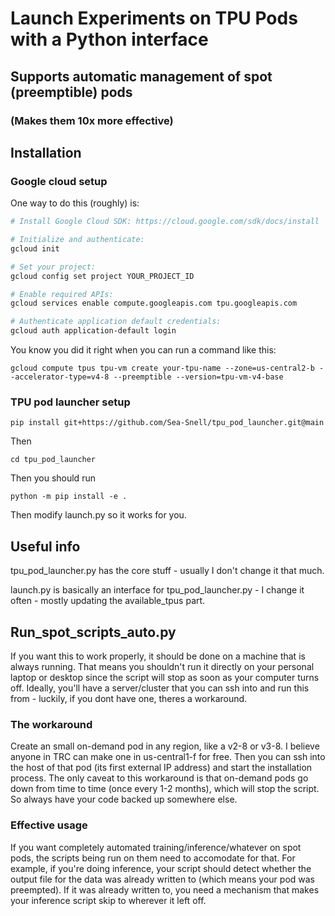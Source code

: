 # Launch Experiments on TPU Pods with a Python interface

## Supports automatic management of spot (preemptible) pods
### (Makes them 10x more effective)

## Installation

### Google cloud setup
One way to do this (roughly) is:
```bash
# Install Google Cloud SDK: https://cloud.google.com/sdk/docs/install

# Initialize and authenticate:
gcloud init

# Set your project:
gcloud config set project YOUR_PROJECT_ID

# Enable required APIs:
gcloud services enable compute.googleapis.com tpu.googleapis.com

# Authenticate application default credentials:
gcloud auth application-default login
```
You know you did it right when you can run a command like this:
```
gcloud compute tpus tpu-vm create your-tpu-name --zone=us-central2-b --accelerator-type=v4-8 --preemptible --version=tpu-vm-v4-base
```


### TPU pod launcher setup
```
pip install git+https://github.com/Sea-Snell/tpu_pod_launcher.git@main
```
Then
```
cd tpu_pod_launcher
```
Then you should run 
```
python -m pip install -e .
```
Then modify launch.py so it works for you.


## Useful info

tpu_pod_launcher.py has the core stuff - usually I don't change it that much.

launch.py is basically an interface for tpu_pod_launcher.py - I change it often - mostly updating the available_tpus part.

## Run_spot_scripts_auto.py

If you want this to work properly, it should be done on a machine that is always running. That means you shouldn't run it directly on your personal laptop or desktop since the script will stop as soon as your computer turns off. Ideally, you'll have a server/cluster that you can ssh into and run this from - luckily, if you dont have one, theres a workaround.

### The workaround

Create an small on-demand pod in any region, like a v2-8 or v3-8. I believe anyone in TRC can make one in us-central1-f for free. Then you can ssh into the host of that pod (its first external IP address) and start the installation process. The only caveat to this workaround is that on-demand pods go down from time to time (once every 1-2 months), which will stop the script. So always have your code backed up somewhere else.

### Effective usage

If you want completely automated training/inference/whatever on spot pods, the scripts being run on them need to accomodate for that. For example, if you're doing inference, your script should detect whether the output file for the data was already written to (which means your pod was preempted). If it was already written to, you need a mechanism that makes your inference script skip to wherever it left off.